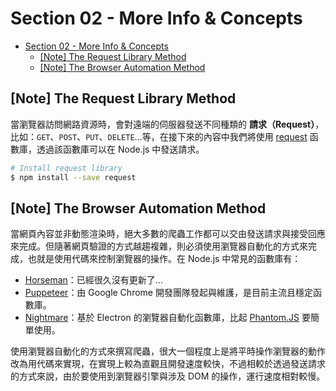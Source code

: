 # Section 02 - More Info & Concepts

- [Section 02 - More Info & Concepts](#section-02---more-info--concepts)
  - [[Note] The Request Library Method](#note-the-request-library-method)
  - [[Note] The Browser Automation Method](#note-the-browser-automation-method)

## [Note] The Request Library Method

當瀏覽器訪問網路資源時，會對遠端的伺服器發送不同種類的 **請求（Request）**，比如：`GET`、`POST`、`PUT`、`DELETE`…等，在接下來的內容中我們將使用 [request](https://github.com/request/request) 函數庫，透過該函數庫可以在 Node.js 中發送請求。

```bash
# Install request library
$ npm install --save request
```

## [Note] The Browser Automation Method

當網頁內容並非動態渲染時，絕大多數的爬蟲工作都可以交由發送請求與接受回應來完成。但隨著網頁驗證的方式越趨複雜，則必須使用瀏覽器自動化的方式來完成，也就是使用代碼來控制瀏覽器的操作。在 Node.js 中常見的函數庫有：

- [Horseman](https://github.com/johntitus/node-horseman)：已經很久沒有更新了…
- [Puppeteer](https://github.com/GoogleChrome/puppeteer)：由 Google Chrome 開發團隊發起與維護，是目前主流且穩定函數庫。
- [Nightmare](https://github.com/segmentio/nightmare)：基於 Electron 的瀏覽器自動化函數庫，比起 [Phantom.JS](http://phantomjs.org/) 要簡單使用。

使用瀏覽器自動化的方式來撰寫爬蟲，很大一個程度上是將平時操作瀏覽器的動作改為用代碼來實現，在實現上較為直觀且開發速度較快，不過相較於透過發送請求的方式來說，由於要使用到瀏覽器引擎與涉及 DOM 的操作，運行速度相對較慢。